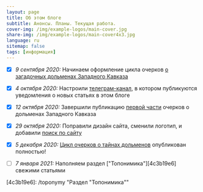 ```yaml
---
layout: page
title: Об этом блоге
subtitle: Анонсы. Планы. Текущая работа.
cover-img: /img/example-logos/main-cover.jpg
share-img: /img/example-logos/main-cover4x3.jpg
language: ru
sitemap: false
tags: [информация]
---
```

- [X]  _9 сентября 2020:_ Начинаем оформление цикла очерков [о загадочных дольменах Западного Кавказа][bfc69183]

- [X]  _4 октября 2020:_ Настроили [телеграм-канал][a85077ec], в котором публикуются уведомления о новых статьях в этом блоге

- [X]  _12 октября 2020:_ Завершили публикацию [первой части][fc339afa] очерков о дольменах Западного Кавказа

- [X]  _29 октября 2020:_ Поправили дизайн сайта, сменили логотип, и добавили [поиск по сайту][9f6be73e]

- [X]  _5 декабря 2020:_ [Цикл очерков о тайнах дольменов][60031656] опубликован полностью!

- [ ]  _7 января 2021:_ Наполняем раздел ["Топонимика"][4c3b19e6] свежими статьями

  [60031656]: /mysteries-dolmens/outro "Заключение"
  [bfc69183]: /mysteries-dolmens/intro/ "Тайны тысячелетних дольменов Кубани"
  [a85077ec]: /info/telegram "Информационный канал в поддержку этого блога"
  [fc339afa]: /mysteries-dolmens/in-dex/#ch1 "Оглавление к циклу очерков о дольменах Западного Кавказа"
  [9f6be73e]: /search/ "Яндекс.поиск по сайту"
  [4c3b19e6]: /toponymy "Раздел "Топонимика""
